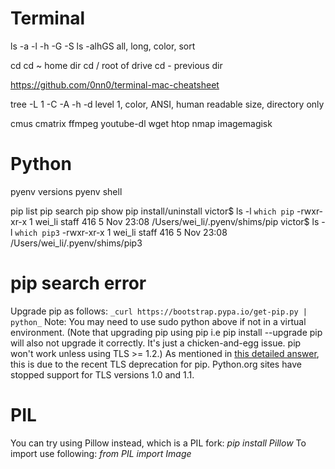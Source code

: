 # Terminal
ls -a -l -h -G -S
ls -alhGS
all, long, color, sort

cd cd ~ home dir
cd / root of drive
cd - previous dir

https://github.com/0nn0/terminal-mac-cheatsheet


tree -L  1 -C -A -h -d
level 1, color, ANSI, human readable size, directory only

cmus
cmatrix
ffmpeg
youtube-dl
wget
htop
nmap
imagemagisk


# Python
pyenv versions
pyenv shell

pip list
pip search
pip show
pip install/uninstall
victor$ ls -l `which pip`
-rwxr-xr-x  1 wei_li  staff  416  5 Nov 23:08 /Users/wei_li/.pyenv/shims/pip
victor$ ls -l `which pip3`
-rwxr-xr-x  1 wei_li  staff  416  5 Nov 23:08 /Users/wei_li/.pyenv/shims/pip3

# pip search error
Upgrade pip as follows: ```_curl https://bootstrap.pypa.io/get-pip.py | python_``` Note: You may need to use sudo python above if not in a virtual environment.
(Note that upgrading pip using pip i.e pip install --upgrade pip will also not upgrade it correctly. It's just a chicken-and-egg issue. pip won't work unless using TLS >= 1.2.)
As mentioned in [this detailed answer](https://stackoverflow.com/questions/49748063/pip-install-fails-for-every-package-could-not-find-a-version-that-satisfies/49748494#49748494), this is due to the recent TLS deprecation for pip. Python.org sites have stopped support for TLS versions 1.0 and 1.1.

# PIL
You can try using Pillow instead, which is a PIL fork:
_pip install Pillow_
To import use following:
_from PIL import Image_


